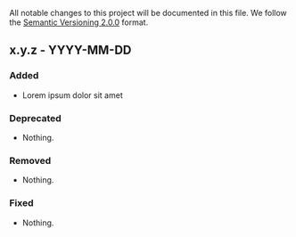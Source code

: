 All notable changes to this project will be documented in this file.
We follow the [Semantic Versioning 2.0.0](http://semver.org/) format.


## x.y.z - YYYY-MM-DD

### Added
- Lorem ipsum dolor sit amet

### Deprecated
- Nothing.

### Removed
- Nothing.

### Fixed
- Nothing.